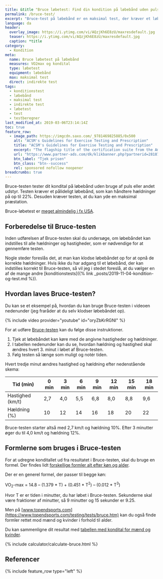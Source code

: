 ```yaml
---
title: &title "Bruce løbetest: Find din kondition på løbebånd uden pulsmåler"
permalink: /bruce-test/
excerpt: "Bruce-test på løbebånd er en maksimal test, der kræver et løbebånd med mulighed for at indstille hastighed og hældning."
language: da
header:
  overlay_image: https://i.ytimg.com/vi/AQzjKh6E8zU/maxresdefault.jpg
  teaser: https://i.ytimg.com/vi/AQzjKh6E8zU/maxresdefault.jpg
  caption: *title
category:
  - Kondition
meta:
  name: Bruce løbetest på løbebånd
  measures: VO2max og kondital
  type: løbetest
  equipment: løbebånd
  max: maksimal test
  direct: indirekte test
tags:
  - konditionstest
  - løbebånd
  - maksimal test
  - indirekte test
  - løbetest
  - test
  - testberegner
last_modified_at: 2019-03-06T23:14:14Z
toc: true
feature_row:
  - image_path: https://imgcdn.saxo.com/_9781469825885/0x500
    alt: "ACSM's Guidelines for Exercise Testing and Prescription"
    title: "ACSM's Guidelines for Exercise Testing and Prescription"
    excerpt: "The flagship title of the certification suite from the American College of Sports Medicine, ACSM's Guidelines for Exercise Testing and Prescription is a handbook that delivers scientifically based standards on exercise testing and prescription to the certification candidate, the professional, and the student. The 9th edition focuses on evidence-based recommendations that reflect the latest research and clinical information."
    url: "https://www.partner-ads.com/dk/klikbanner.php?partnerid=28187&bannerid=43264&htmlurl=https://www.saxo.com/dk/acsms-guidelines-for-exercise-testing-and-prescription_american-college-of-sports-medicine_epub_9781469825885?gclid=CjwKCAiA5JnuBRA-EiwA-0ggPdXHFExjFsqJLnGbAfydZFfXbHNc8LCSWFplRzuKmJ9vjX1Z3A8TfRoCzqgQAvD_BwE"
    btn_label: "Tjek prisen"
    btn_class: "btn--success"
    rel: sponsored nofollow noopener
breadcrumbs: true
---
```


Bruce-testen tester dit kondital på løbebånd uden bruge af puls eller andet udstyr. Testen kræver et pålideligt løbebånd, som kan håndtere hældninger på op til 22%. Desuden kræver testen, at du kan yde en maksimal præstation.

Bruce-løbetest er [meget almindelig i fx USA](https://health-calc.com/fitness-tests/bruce-treadmill-test).

## Forberedelse til Bruce-testen

Inden udførelsen af Bruce-testen skal du undersøge, om løbebåndet kan indstilles til alle hældninger og hastigheder, som er nødvendige for at gennemføre testen.

Nogle steder foreslås det, at man kan klodse løbebåndet op for at opnå de korrekte hældninger. Hvis ikke du har adgang til et løbebånd, der kan indstilles korrekt til Bruce-testen, så vil jeg i stedet foreslå, at du vælger en af de mange andre [konditionstests]({% link _posts/2019-11-04-kondition-og-test.md %}).

## Hvordan laves Bruce-testen?

Du kan se et eksempel på, hvordan du kan bruge Bruce-testen i videoen nedenunder (jeg fraråder at du selv klodser løbebåndet op).

{% include video provider="youtube" id="oryZbKrRGNI" %}

For at udføre [Bruce-testen](https://en.wikipedia.org/wiki/Bruce_protocol) kan du følge disse instruktioner.

1. Tjek at løbebåndet kan køre med de angivne hastigheder og hældninger.
2. I tabellen nedenunder kan du se, hvordan hældning og hastighed skal ændres hvert 3. minut i løbet af Bruce-testen.
3. Følg testen så længe som muligt og notér tiden.

Hvert tredje minut ændres hastighed og hældning efter nedenstående skema:

| Tid (min)	       | 0 min	| 3 min	| 6 min	| 9 min	| 12 min | 15 min | 18 min |
|------------------|--------|-------|-------|-------|--------|--------|--------|
| Hastighed (km/t) | 2,7	  | 4,0	  | 5,5	  | 6,8   | 8,0    | 8,8    | 9,6    |
| Hældning (%)	   | 10	    | 12	  | 14    | 16    | 18     | 20     | 22     |

Bruce-testen starter altså med 2,7 km/t og hældning 10%. Efter 3 minutter øger du til 4,0 km/t og hældning 12%.

## Formlerne som bruges i Bruce-testen

For at udregne konditallet ud fra resultatet i Bruce-testen, skal du bruge en formel. Der findes lidt [forskellige formler alt efter køn og alder](https://en.wikipedia.org/wiki/Bruce_protocol).

Der er en generel formel, der passer til begge køn:

VO<sub>2</sub>-max = 14.8 – (1.379 * T) + (0.451 * T<sup>2</sup>) – (0.012 * T<sup>3</sup>)

Hvor T er er tiden i minutter, du har løbet i Bruce-testen. Sekunderne skal være fraktioner af minutter, så 9 minutter og 15 sekunder er 9.25.

Men på [www.topendsports.com](https://www.topendsports.com/testing/tests/bruce.htm) kan du også finde formler rettet mod mænd og kvinder i forhold til alder.

Du kan sammenligne dit resultat med [tabellen med kondital for mænd og kvinder](/kondital/).

{% include calculator/calculate-bruce.html %}

## Referencer

{% include feature_row type="left" %}
